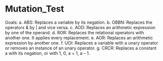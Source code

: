 # Mutation_Test
Goals:
a. ABS: Replaces a variable by its negation.
b. OBBN: Replaces the operators & by | and vice versa.
c. AOD: Replaces an arithmetic expression by one of the operand.
d. ROR: Replaces the relational operators with another one. It applies every replacement.
e. AOR: Replaces an arithmetic expression by another one.
f. UOI: Replaces a variable with a unary operator or removes an instance of an unary operator.
g. CRCR: Replaces a constant a with its negation, or with 1, 0, a + 1, a – 1.
